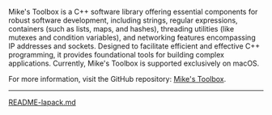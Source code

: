 Mike's Toolbox is a C++ software library offering essential components for robust software development, including strings, regular expressions, containers (such as lists, maps, and hashes), threading utilities (like mutexes and condition variables), and networking features encompassing IP addresses and sockets. Designed to facilitate efficient and effective C++ programming, it provides foundational tools for building complex applications. Currently, Mike's Toolbox is supported exclusively on macOS. 

For more information, visit the GitHub repository: [Mike's Toolbox](https://github.com/mikestoolbox/mikestoolbox-1.2). 


---

[README-lapack.md](https://t2m.io/01ND7Np)
